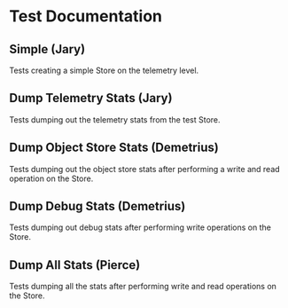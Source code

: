 # Test Documentation

## Simple (Jary)
Tests creating a simple Store on the telemetry level.

## Dump Telemetry Stats (Jary)
Tests dumping out the telemetry stats from the test Store.

## Dump Object Store Stats (Demetrius)
Tests dumping out the object store stats after performing a write and read operation on the Store.

## Dump Debug Stats (Demetrius)
Tests dumping out debug stats after performing write operations on the Store.

## Dump All Stats (Pierce)
Tests dumping all the stats after performing write and read operations on the Store.
